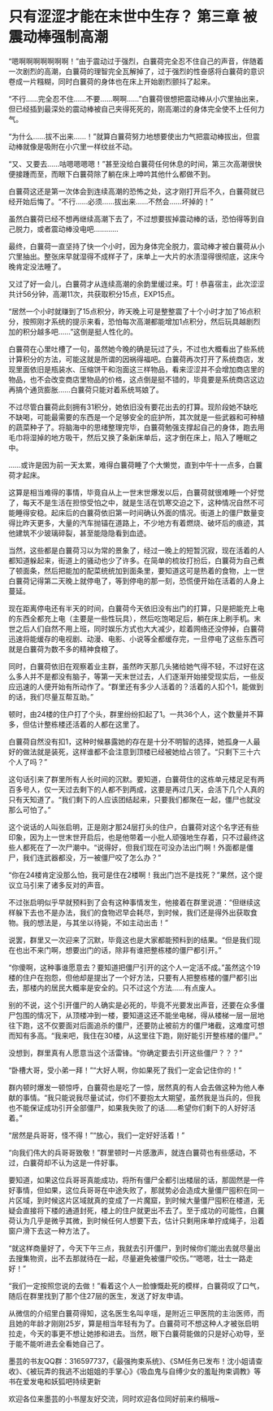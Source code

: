 # 只有涩涩才能在末世中生存？ 第三章 被震动棒强制高潮

“嗯啊啊啊啊啊啊啊！”由于震动过于强烈，白蘘荷完全忍不住自己的声音，伴随着一次剧烈的高潮，白蘘荷的理智完全瓦解掉了，过于强烈的性奋感将白蘘荷的意识卷成一片糨糊，同时白蘘荷的身体也在床上开始剧烈颤抖了起来。

“不行……完全忍不住……不要……啊啊……”白蘘荷很想把震动棒从小穴里抽出来，但已经插到最深处的震动棒被自己夹得死死的，刚高潮过的身体完全使不上任何力气。

“为什么……拔不出来……！”就算白蘘荷努力地想要使出力气把震动棒拔出，但震动棒就像是吸附在小穴里一样纹丝不动。

“又、又要去……咕嗯嗯嗯嗯！”甚至没给白蘘荷任何休息的时间，第三次高潮很快便接踵而至，而眼下白蘘荷除了躺在床上呻吟其他什么都做不到。

白蘘荷这还是第一次体会到连续高潮的恐怖之处，这才刚打开后不久，白蘘荷就已经开始后悔了。“不行……必须……拔出来……不然会……坏掉的！”

虽然白蘘荷已经不想再继续高潮下去了，不过想要拔掉震动棒的话，恐怕得等到自己脱力，或者震动棒没电吧…………

最终，白蘘荷一直坚持了快一个小时，因为身体完全脱力，震动棒才被白蘘荷从小穴里抽出。整张床早就湿得不成样子了，床单上一大片的水渍湿得很彻底，这床今晚肯定没法睡了。

又过了好一会儿，白蘘荷才从连续高潮的余韵里缓过来。叮！恭喜宿主，此次涩涩共计56分钟，高潮11次，共获取积分15点，EXP15点。

“居然一个小时就赚到了15点积分，昨天晚上可是整整震了十个小时才加了16点积分，按照刚才系统的提示来看，恐怕每次高潮都能增加1点积分，然后玩具越剧烈加的积分越多吧……”这倒是挺人性化的。

白蘘荷在心里吐槽了一句，虽然她今晚的确是玩过了头，不过也大概看出了些系统计算积分的方法，可能这就是所谓的因祸得福吧。白蘘荷再次打开了系统商店，发现里面依旧是瓶装水、压缩饼干和泡面这三样物品，看来涩涩并不会增加商店里的物品，也不会改变商店里物品的价格，这点倒是挺不错的，毕竟要是系统商店这边再搞个通货膨胀……白蘘荷只能对着系统骂娘了。

不过尽管白蘘荷此刻拥有31积分，她依旧没有要花出去的打算。现阶段她不缺吃不缺喝，可能最需要的东西是一个足够安全的庇护所，其次就是一些武器和可种植的蔬菜种子了。将脑海中的思绪整理完毕，白蘘荷勉强支撑起自己的身体，跑去用毛巾将湿掉的地方吸干，然后又换了条新床单后，这才倒在床上，陷入了睡眠之中。

……或许是因为前一天太累，难得白蘘荷睡了个大懒觉，直到中午十一点多，白蘘荷才起床。

这算是相当难得的事情，毕竟自从上一世末世爆发以后，白蘘荷就很难睡一个好觉了，每天不是生活在担惊受怕之中，就是生活在饥寒交迫之下，这种情况自然不可能睡得安稳。起床后的白蘘荷依旧第一时间确认外面的情况。街道上的僵尸数量变得比昨天更多，大量的汽车抛锚在道路上，不少地方有着燃烧、破坏后的痕迹，其他建筑不少玻璃碎裂，甚至能隐隐看到血迹。

当然，这些都是白蘘荷习以为常的景象了，经过一晚上的短暂沉寂，现在活着的人都知道躲起来，街道上的骚动也少了许多。在简单的梳妆打扮后，白蘘荷为自己煮了顿面条，然后把能加的配菜统统加到面条里，要知道这可是热着的食物，上一世白蘘荷记得第二天晚上就停电了，等到停电的那一刻，恐慌便开始在活着的人身上蔓延。

现在距离停电还有半天的时间，白蘘荷今天依旧没有出门的打算，只是把能充上电的东西全都充上电（主要是一些性玩具），然后吃饱喝足后，躺在床上刷手机。末世之后人们自然不用上班，同时娱乐方式也大大减少，趁着网络还没停掉，白蘘荷迅速将能缓存的电视剧、动漫、电影、小说等全都缓存完，一旦停电了这些东西可就是白蘘荷为数不多的精神食粮了。

同时，白蘘荷依旧在观察着业主群，虽然昨天那几头猪给她气得不轻，不过好在这么多人并不是都没有脑子，等第一天末世过去，人们逐渐开始接受现实后，一些反应迅速的人便开始有所动作了。“群里还有多少人活着的？活着的人扣个1，能做到的话，我们尽量互帮互助。”

顿时，由24楼的住户打了个头，群里纷纷扣起了1。一共36个人，这个数量并不算多，但估计整栋楼还活着的人都在这里了。

白蘘荷自然没有扣1，这种时候暴露她的存在是十分不明智的选择，她孤身一人最好的做法就是装死，这样谁都不会注意到顶楼已经被她给占领了。“只剩下三十六个人了吗？”

这句话引来了群里所有人长时间的沉默。要知道，白蘘荷住的这栋单元楼足足有两百多号人，仅一天过去剩下的人都不到两成，这要是再过几天，会活下几个人真的只有天知道了。“我们剩下的人应该团结起来，只要我们都聚在一起，僵尸也就没那么可怕了。”

这个说话的人叫张启明，正是刚才那24层打头的住户，白蘘荷对这个名字还有些印象，因为上一世末世开启后，也是他带着一小批人顽强地生存着，只不过最终这些人都死在了一次尸潮中。“说得好，但我们现在可没办法出门啊！外面都是僵尸，我们连武器都没，万一被僵尸咬了怎么办？”

“你在24楼肯定没那么怕，我可是住在2楼啊！我出门岂不是找死？”果然，这个提议立马引来了诸多反对的声音。

不过张启明似乎早就预料到了会有这种事情发生，他接着在群里说道：“但继续这样躲下去也不是办法，我们的食物迟早会耗尽，到时候，我们还是得外出获取食物。我的想法是，与其坐以待毙，不如主动出击！”

说罢，群里又一次迎来了沉默，毕竟这也是大家都能预料到的结果。“但是我们现在也出不来门啊，想要出门的话，除非有谁把整栋楼的僵尸都引开。”

“你傻啊，这种事谁愿意去？要知道把僵尸引开的这个人一定活不成。”虽然这个19楼的住户在抱怨，但他却是提出了一个好方法，只要有人把整栋楼的僵尸都引出去，那楼内的居民大概率是安全的。只不过这个方法……有点废人。

别的不说，这个引开僵尸的人确实是必死的，毕竟不光要发出声音，还要在众多僵尸包围的情况下，从顶楼冲到一楼，要知道这还不能坐电梯，得从楼梯一层一层地往下跑，这不仅要面对后面追杀的僵尸，还要防止被前方的僵尸堵截，这难度可想而知有多高。“我来吧，我住在30楼，从这里往下跑，刚好能引开整栋楼的僵尸。”

没想到，群里真有人愿意当这个活雷锋。“你确定要去引开这些僵尸？？？”

“卧槽大哥，受小弟一拜！”“大好人啊，你如果死了我们一定会记住你的！”

群内顿时爆发一顿惊呼，白蘘荷也是吃了一惊，居然真的有人会去做这种为他人奉献的事情。“我只能说我尽量试试，你们不要抱太大期望，虽然我是当兵的，但我也不能保证成功引开全部僵尸，如果我失败了的话……希望你们剩下的人好好活着。”

“居然是兵哥哥，怪不得！”“放心，我们一定好好活着！”

“向我们伟大的兵哥哥致敬！”群里顿时一片感激声，就连白蘘荷也有些感动，不过，白蘘荷却不认为这是一件好事。

要知道，如果这位兵哥哥真能成功，将所有僵尸全都引出楼层的话，那固然是一件好事情，但如果，这位兵哥哥在中途失败了，那就势必会造成大量僵尸囤积在同一片区域，到时候这片区域就真的变成了一片魔窟，到时候大量僵尸囤积在楼道，无疑会直接将下楼的通道封死，楼上的住户就更出不去了。至于成功的可能性，白蘘荷认为几乎是微乎其微，到时候任何人想要下去，估计只剩用床单拧成绳子，沿着窗户滑下去这一种方法了。

“就这样商量好了，今天下午三点，我就去引开僵尸，到时候你们能出去就尽量出去搜集物资，出不去那就待在一起，尽量避免被僵尸咬伤。”“嗯嗯，壮士一路走好！”

“我们一定按照您说的去做！”看着这个人一脸慷慨赴死的模样，白蘘荷叹了口气，随后在群里找到了那个住27层的医生，发送了好友申请。

从微信的介绍里白蘘荷得知，这名医生名叫辛瑶，是附近三甲医院的主治医师，而且她的年龄才刚刚25岁，算是相当年轻有为了。白蘘荷可不想这种人才被张启明拉走，今天的事更不想让她掺和进去。当然，眼下白蘘荷能做的只是好心劝导，至于能不能听进去全看她自己了。


墨芸的书友QQ群：316597737，《最强拘束系统》、《SM任务已发布！沈小姐请查收》、《被玩弄的我逃不出姐姐的手掌心》《吸血鬼与自缚少女的羞耻拘束调教》等书在爱发电和妖狐吧持续更新

欢迎各位来墨芸的小书屋友好交流，同时欢迎各位同好前来约稿哦~